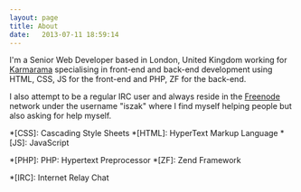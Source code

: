 ```yaml
---
layout: page
title: About
date:   2013-07-11 18:59:14
---
```


I'm a Senior Web Developer based in London, United Kingdom working for
[Karmarama][1] specialising in front-end and back-end development using
HTML, CSS, JS for the front-end and PHP, ZF for the back-end.

I also attempt to be a regular IRC user and always reside in the
[Freenode][2] network under the username "iszak" where I find myself
helping people but also asking for help myself.


*[CSS]: Cascading Style Sheets
*[HTML]: HyperText Markup Language
*[JS]: JavaScript

*[PHP]: PHP: Hypertext Preprocessor
*[ZF]: Zend Framework

*[IRC]: Internet Relay Chat


[1]: http://www.karmarama.com/
[2]: http://freenode.net/